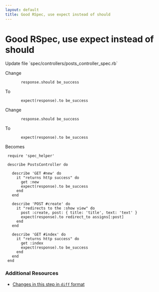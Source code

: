 ```yaml
---
layout: default
title: Good RSpec, use expect instead of should
---
```


<h1 id="main">Good RSpec, use expect instead of should</h1>
Update file `spec/controllers/posts_controller_spec.rb`

Change
<pre><code>       response.should be_success</code></pre>


To
<pre><code>       expect(response).to be_success</code></pre>


Change
<pre><code>       response.should be_success</code></pre>


To
<pre><code>       expect(response).to be_success</code></pre>


Becomes
<pre><code> require &#39;spec_helper&#39;
&nbsp;
 describe PostsController do
&nbsp;
   describe &#39;GET #new&#39; do
     it &quot;returns http success&quot; do
       get :new
       expect(response).to be_success
     end
   end
&nbsp;
   describe &#39;POST #create&#39; do
     it &quot;redirects to the :show view&quot; do
       post :create, post: { title: &#39;title&#39;, text: &#39;text&#39; }
       expect(response).to redirect_to assigns[:post]
     end
   end
&nbsp;
   describe &#39;GET #index&#39; do
     it &quot;returns http success&quot; do
       get :index
       expect(response).to be_success
     end
   end
 end
</code></pre>



### Additional Resources

* [Changes in this step in `diff` format](https://github.com/software-academy/rails_getting_started_bdd/commit/be54eb69ef1a3179bf7b36344de9c7a3759824ea)

